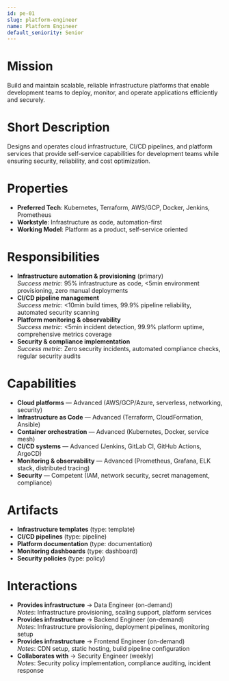 ```yaml
---
id: pe-01
slug: platform-engineer
name: Platform Engineer
default_seniority: Senior
---
```


# Mission
Build and maintain scalable, reliable infrastructure platforms that enable development teams to deploy, monitor, and operate applications efficiently and securely.

# Short Description
Designs and operates cloud infrastructure, CI/CD pipelines, and platform services that provide self-service capabilities for development teams while ensuring security, reliability, and cost optimization.

# Properties
- **Preferred Tech**: Kubernetes, Terraform, AWS/GCP, Docker, Jenkins, Prometheus
- **Workstyle**: Infrastructure as code, automation-first
- **Working Model**: Platform as a product, self-service oriented

# Responsibilities
- **Infrastructure automation & provisioning** (primary)  
  *Success metric*: 95% infrastructure as code, <5min environment provisioning, zero manual deployments
- **CI/CD pipeline management**  
  *Success metric*: <10min build times, 99.9% pipeline reliability, automated security scanning
- **Platform monitoring & observability**  
  *Success metric*: <5min incident detection, 99.9% platform uptime, comprehensive metrics coverage
- **Security & compliance implementation**  
  *Success metric*: Zero security incidents, automated compliance checks, regular security audits

# Capabilities
- **Cloud platforms** — Advanced (AWS/GCP/Azure, serverless, networking, security)
- **Infrastructure as Code** — Advanced (Terraform, CloudFormation, Ansible)
- **Container orchestration** — Advanced (Kubernetes, Docker, service mesh)
- **CI/CD systems** — Advanced (Jenkins, GitLab CI, GitHub Actions, ArgoCD)
- **Monitoring & observability** — Advanced (Prometheus, Grafana, ELK stack, distributed tracing)
- **Security** — Competent (IAM, network security, secret management, compliance)

# Artifacts
- **Infrastructure templates** (type: template)
- **CI/CD pipelines** (type: pipeline)
- **Platform documentation** (type: documentation)
- **Monitoring dashboards** (type: dashboard)
- **Security policies** (type: policy)

# Interactions
- **Provides infrastructure** → Data Engineer (on-demand)  
  *Notes*: Infrastructure provisioning, scaling support, platform services
- **Provides infrastructure** → Backend Engineer (on-demand)  
  *Notes*: Infrastructure provisioning, deployment pipelines, monitoring setup
- **Provides infrastructure** → Frontend Engineer (on-demand)  
  *Notes*: CDN setup, static hosting, build pipeline configuration
- **Collaborates with** → Security Engineer (weekly)  
  *Notes*: Security policy implementation, compliance auditing, incident response
